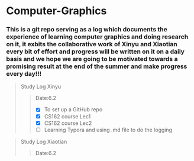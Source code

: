 # Computer-Graphics

### This is a git repo serving as a log which documents the experience of learning computer graphics and doing research on it, it exbits the collaborative work of Xinyu and Xiaotian every bit of effort and progress will be written on it on a daily basis and we hope we are going to be motivated towards a promising result at the end of the summer and make progress every day!!!

> Study Log Xinyu
>
> > Date:6.2
> >
> > - [x] To set up a GitHub repo
> > - [x] CS162 course Lec1
> > - [x] CS162 course Lec2
> > - [ ] Learning Typora and using .md file to do the logging





>Study Log Xiaotian
>
>> Date:6.2









